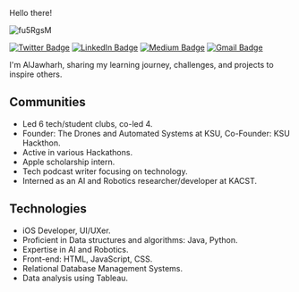  Hello there! 

![fu5RgsM](https://github.com/AlJawharhALOtaibi/AlJawharhALOtaibi/assets/87391133/67c31aaf-cec3-42fc-9fd0-49065f8739d1)

[![Twitter Badge](https://img.shields.io/badge/-@JawharhOtaibi-blue?style=flat-square&labelColor=1ca0f1&logo=twitter&logoColor=white&link=https://twitter.com/JawharhOtaibi)](https://twitter.com/JawharhOtaibi)
[![LinkedIn Badge](https://img.shields.io/badge/-AlJawharh%20S%20Alotaibi-blue?style=flat-square&logo=Linkedin&logoColor=white&link=https://www.linkedin.com/in/aljawharh-s-alotaibi-2b99b6269/)](https://www.linkedin.com/in/aljawharh-s-alotaibi-2b99b6269/)
[![Medium Badge](https://img.shields.io/badge/-@aljawharhalotaibi-03a57a?style=flat-square&labelColor=000000&logo=Medium&link=https://medium.com/@aljawharhalotaibi/)](https://medium.com/@aljawharhalotaibi/)
[![Gmail Badge](https://img.shields.io/badge/-ALJawharhALOtaibi@gmail.com-c14438?style=flat-square&logo=Gmail&logoColor=white&link=mailto:mailALJawharhALOtaibi@gmail.com)](mailto:mailALJawharhALOtaibi@gmail.com)

I'm AlJawharh, sharing my learning journey, challenges, and projects to inspire others.

## Communities
- Led 6 tech/student clubs, co-led 4.
- Founder: The Drones and Automated Systems at KSU, Co-Founder: KSU Hackthon.
- Active in various Hackathons.
- Apple scholarship intern.
- Tech podcast writer focusing on technology.
- Interned as an AI and Robotics researcher/developer at KACST.

## Technologies
- iOS Developer, UI/UXer.
- Proficient in Data structures and algorithms: Java, Python.
- Expertise in AI and Robotics.
- Front-end: HTML, JavaScript, CSS.
- Relational Database Management Systems.
- Data analysis using Tableau.
